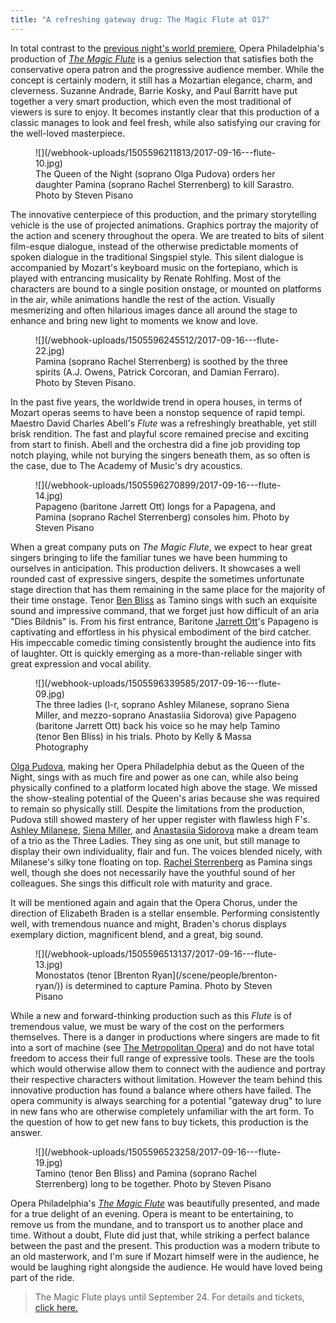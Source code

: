 ```yaml
---
title: "A refreshing gateway drug: The Magic Flute at O17"
---
```


In total contrast to the [previous night's world premiere](/a-stunning-premiere-elizabeth-cree/), Opera Philadelphia's production of [*The Magic Flute*](https://www.operaphila.org/whats-on/on-stage-2017-2018/the-magic-flute/) is a genius selection that satisfies both the conservative opera patron and the progressive audience member. While the concept is certainly modern, it still has a Mozartian elegance, charm, and cleverness. Suzanne Andrade, Barrie Kosky, and Paul Barritt have put together a very smart production, which even the most traditional of viewers is sure to enjoy. It becomes instantly clear that this production of a classic manages to look and feel fresh, while also satisfying our craving for the well-loved masterpiece. 

<figure data-type="image">
![](/webhook-uploads/1505596211813/2017-09-16---flute-10.jpg)
<figcaption>The Queen of the Night (soprano Olga Pudova) orders her daughter Pamina (soprano Rachel Sterrenberg) to kill Sarastro. Photo by Steven Pisano</figcaption>
</figure>

The innovative centerpiece of this production, and the primary storytelling vehicle is the use of projected animations. Graphics portray the majority of the action and scenery throughout the opera. We are treated to bits of silent film-esque dialogue, instead of the otherwise predictable moments of spoken dialogue in the traditional Singspiel style. This silent dialogue is accompanied by Mozart's keyboard music on the fortepiano, which is played with entrancing musicality by Renate Rohlfing. Most of the characters are bound to a single position onstage, or mounted on platforms in the air, while animations handle the rest of the action. Visually mesmerizing and often hilarious images dance all around the stage to enhance and bring new light to moments we know and love. 

<figure data-type="image">
![](/webhook-uploads/1505596245512/2017-09-16---flute-22.jpg)
<figcaption>Pamina (soprano Rachel Sterrenberg) is soothed by the three spirits (A.J. Owens, Patrick Corcoran, and Damian Ferraro). Photo by Steven Pisano.</figcaption>
</figure>

In the past five years, the worldwide trend in opera houses, in terms of Mozart operas seems to have been a nonstop sequence of rapid tempi. Maestro David Charles Abell's *Flute* was a refreshingly breathable, yet still brisk rendition. The fast and playful score remained precise and exciting from start to finish. Abell and the orchestra did a fine job providing top notch playing, while not burying the singers beneath them, as so often is the case, due to The Academy of Music's dry acoustics.

<figure data-type="image">
![](/webhook-uploads/1505596270899/2017-09-16---flute-14.jpg)
<figcaption>Papageno (baritone Jarrett Ott) longs for a Papagena, and Pamina (soprano Rachel Sterrenberg) consoles him. Photo by Steven Pisano</figcaption>
</figure>

When a great company puts on *The Magic Flute*, we expect to hear great singers bringing to life the familiar tunes we have been humming to ourselves in anticipation. This production delivers. It showcases a well rounded cast of expressive singers, despite the sometimes unfortunate stage direction that has them remaining in the same place for the majority of their time onstage. Tenor [Ben Bliss](/scene/people/ben-bliss/) as Tamino sings with such an exquisite sound and impressive command, that we forget just how difficult of an aria "Dies Bildnis" is. From his first entrance, Baritone [Jarrett Ott](/scene/people/jarrett-ott/)'s Papageno is captivating and effortless in his physical embodiment of the bird catcher. His impeccable comedic timing consistently brought the audience into fits of laughter. Ott is quickly emerging as a more-than-reliable singer with great expression and vocal ability. 

<figure data-type="image">
![](/webhook-uploads/1505596339585/2017-09-16---flute-09.jpg)<figcaption>The three ladies (l-r, soprano Ashley Milanese, soprano Siena Miller, and mezzo-soprano Anastasiia Sidorova) give Papageno (baritone Jarrett Ott) back his voice so he may help Tamino (tenor Ben Bliss) in his trials. Photo by Kelly & Massa Photography</figcaption>
</figure>

[Olga Pudova](/scene/people/olga-pudova/), making her Opera Philadelphia debut as the Queen of the Night, sings with as much fire and power as one can, while also being physically confined to a platform located high above the stage. We missed the show-stealing potential of the Queen's arias because she was required to remain so physically still. Despite the limitations from the production, Pudova still showed mastery of her upper register with flawless high F's. [Ashley Milanese](/scene/people/ashley-milanese/), [Siena Miller](/scene/people/siena-miller/), and [Anastasiia Sidorova](/scene/people/anastasiia-sidorova/) make a dream team of a trio as the Three Ladies. They sing as one unit, but still manage to display their own individuality, flair and fun. The voices blended nicely, with Milanese's silky tone floating on top. [Rachel Sterrenberg](/scene/people/rachel-sterrenberg/) as Pamina sings well, though she does not necessarily have the youthful sound of her colleagues. She sings this difficult role with maturity and grace.

It will be mentioned again and again that the Opera Chorus, under the direction of Elizabeth Braden is a stellar ensemble. Performing consistently well, with tremendous nuance and might, Braden's chorus displays exemplary diction, magnificent blend, and a great, big sound. 

<figure data-type="image">
![](/webhook-uploads/1505596513137/2017-09-16---flute-13.jpg)
<figcaption>Monostatos (tenor [Brenton Ryan](/scene/people/brenton-ryan/)) is determined to capture Pamina. Photo by Steven Pisano</figcaption>
</figure>

While a new and forward-thinking production such as this *Flute* is of tremendous value, we must be wary of the cost on the performers themselves. There is a danger in productions where singers are made to fit into a sort of machine (see [The Metropolitan Opera](http://www.npr.org/sections/deceptivecadence/2012/05/07/152183689/wagners-dream-is-it-the-mets-nightmare)) and do not have total freedom to access their full range of expressive tools. These are the tools which would otherwise allow them to connect with the audience and portray their respective characters without limitation. However the team behind this innovative production has found a balance where others have failed. The opera community is always searching for a potential "gateway drug" to lure in new fans who are otherwise completely unfamiliar with the art form. To the question of how to get new fans to buy tickets, this production is the answer. 

<figure data-type="image">
![](/webhook-uploads/1505596523258/2017-09-16---flute-19.jpg)
<figcaption>Tamino (tenor Ben Bliss) and Pamina (soprano Rachel Sterrenberg) long to be together. Photo by Steven Pisano</figcaption>
</figure>

Opera Philadelphia's [*The Magic Flute*](https://www.operaphila.org/whats-on/on-stage-2017-2018/the-magic-flute/) was beautifully presented, and made for a true delight of an evening. Opera is meant to be entertaining, to remove us from the mundane, and to transport us to another place and time. Without a doubt, Flute did just that, while striking a perfect balance between the past and the present. This production was a modern tribute to an old masterwork, and I'm sure if Mozart himself were in the audience, he would be laughing right alongside the audience. He would have loved being part of the ride.

>The Magic Flute plays until September 24. For details and tickets, [click here.](https://www.operaphila.org/whats-on/on-stage-2017-2018/the-magic-flute/)
